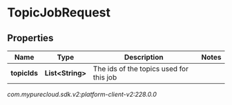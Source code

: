 # TopicJobRequest


## Properties

| Name | Type | Description | Notes |
| ------------ | ------------- | ------------- | ------------- |
| **topicIds** | **List&lt;String&gt;** | The ids of the topics used for this job |  |




_com.mypurecloud.sdk.v2:platform-client-v2:228.0.0_
